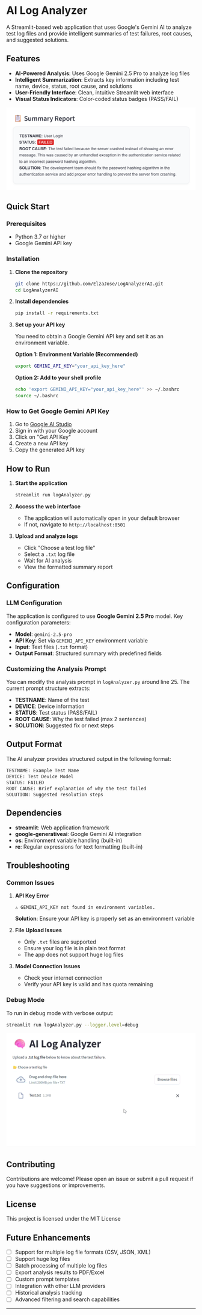 # AI Log Analyzer

A Streamlit-based web application that uses Google's Gemini AI to analyze test log files and provide intelligent summaries of test failures, root causes, and suggested solutions.

## Features

- **AI-Powered Analysis**: Uses Google Gemini 2.5 Pro to analyze log files
- **Intelligent Summarization**: Extracts key information including test name, device, status, root cause, and solutions
- **User-Friendly Interface**: Clean, intuitive Streamlit web interface
- **Visual Status Indicators**: Color-coded status badges (PASS/FAIL)

![](Preview/image.png)
## Quick Start

### Prerequisites

- Python 3.7 or higher
- Google Gemini API key

### Installation

1. **Clone the repository**
   ```bash
   git clone https://github.com/ElzaJose/LogAnalyzerAI.git
   cd LogAnalyzerAI
   ```

2. **Install dependencies**
   ```bash
   pip install -r requirements.txt
   ```

3. **Set up your API key**
   
   You need to obtain a Google Gemini API key and set it as an environment variable.
   
   **Option 1: Environment Variable (Recommended)**
   ```bash
   export GEMINI_API_KEY="your_api_key_here"
   ```
   
   **Option 2: Add to your shell profile**
   ```bash
   echo 'export GEMINI_API_KEY="your_api_key_here"' >> ~/.bashrc
   source ~/.bashrc
   ```

### How to Get Google Gemini API Key

1. Go to [Google AI Studio](https://aistudio.google.com/)
2. Sign in with your Google account
3. Click on "Get API Key" 
4. Create a new API key
5. Copy the generated API key

## How to Run

1. **Start the application**
   ```bash
   streamlit run logAnalyzer.py
   ```

2. **Access the web interface**
   - The application will automatically open in your default browser
   - If not, navigate to `http://localhost:8501`

3. **Upload and analyze logs**
   - Click "Choose a test log file" 
   - Select a `.txt` log file
   - Wait for AI analysis
   - View the formatted summary report

## Configuration

### LLM Configuration

The application is configured to use **Google Gemini 2.5 Pro** model. Key configuration parameters:

- **Model**: `gemini-2.5-pro`
- **API Key**: Set via `GEMINI_API_KEY` environment variable
- **Input**: Text files (`.txt` format)
- **Output Format**: Structured summary with predefined fields

### Customizing the Analysis Prompt

You can modify the analysis prompt in `logAnalyzer.py` around line 25. The current prompt structure extracts:

- **TESTNAME**: Name of the test
- **DEVICE**: Device information  
- **STATUS**: Test status (PASS/FAIL)
- **ROOT CAUSE**: Why the test failed (max 2 sentences)
- **SOLUTION**: Suggested fix or next steps

## Output Format

The AI analyzer provides structured output in the following format:

```
TESTNAME: Example Test Name
DEVICE: Test Device Model
STATUS: FAILED
ROOT CAUSE: Brief explanation of why the test failed
SOLUTION: Suggested resolution steps
```

## Dependencies

- **streamlit**: Web application framework
- **google-generativeai**: Google Gemini AI integration
- **os**: Environment variable handling (built-in)
- **re**: Regular expressions for text formatting (built-in)

## Troubleshooting

### Common Issues

1. **API Key Error**
   ```
   ⚠️ GEMINI_API_KEY not found in environment variables.
   ```
   **Solution**: Ensure your API key is properly set as an environment variable

2. **File Upload Issues**
   - Only `.txt` files are supported
   - Ensure your log file is in plain text format
   - The app does not support huge log files

3. **Model Connection Issues**
   - Check your internet connection
   - Verify your API key is valid and has quota remaining

### Debug Mode

To run in debug mode with verbose output:
```bash
streamlit run logAnalyzer.py --logger.level=debug
```

![](Preview/Recording%202025-10-28%20141956.gif)
## Contributing

Contributions are welcome! Please open an issue or submit a pull request if you have suggestions or improvements.
## License

This project is licensed under the MIT License

## Future Enhancements

- [ ] Support for multiple log file formats (CSV, JSON, XML)
- [ ] Support huge log files
- [ ] Batch processing of multiple log files
- [ ] Export analysis results to PDF/Excel
- [ ] Custom prompt templates
- [ ] Integration with other LLM providers
- [ ] Historical analysis tracking
- [ ] Advanced filtering and search capabilities

---

